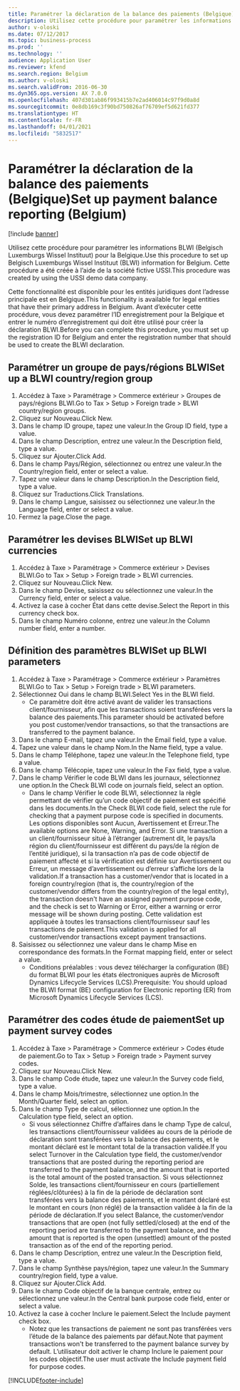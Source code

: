 ```yaml
---
title: Paramétrer la déclaration de la balance des paiements (Belgique)
description: Utilisez cette procédure pour paramétrer les informations BLWI (Belgisch Luxemburgs Wissel Instituut) pour la Belgique.
author: v-oloski
ms.date: 07/12/2017
ms.topic: business-process
ms.prod: ''
ms.technology: ''
audience: Application User
ms.reviewer: kfend
ms.search.region: Belgium
ms.author: v-oloski
ms.search.validFrom: 2016-06-30
ms.dyn365.ops.version: AX 7.0.0
ms.openlocfilehash: 407d301ab86f993415b7e2ad406014c97f9d0a8d
ms.sourcegitcommit: 0e8db169c3f90bd750826af76709ef5d621fd377
ms.translationtype: HT
ms.contentlocale: fr-FR
ms.lasthandoff: 04/01/2021
ms.locfileid: "5832517"
---
```

# <a name="set-up-payment-balance-reporting-belgium"></a><span data-ttu-id="07db0-103">Paramétrer la déclaration de la balance des paiements (Belgique)</span><span class="sxs-lookup"><span data-stu-id="07db0-103">Set up payment balance reporting (Belgium)</span></span>

[!include [banner](../../includes/banner.md)]

<span data-ttu-id="07db0-104">Utilisez cette procédure pour paramétrer les informations BLWI (Belgisch Luxemburgs Wissel Instituut) pour la Belgique.</span><span class="sxs-lookup"><span data-stu-id="07db0-104">Use this procedure to set up Belgisch Luxemburgs Wissel Instituut (BLWI) information for Belgium.</span></span> <span data-ttu-id="07db0-105">Cette procédure a été créée à l’aide de la société fictive USSI.</span><span class="sxs-lookup"><span data-stu-id="07db0-105">This procedure was created by using the USSI demo data company.</span></span>

<span data-ttu-id="07db0-106">Cette fonctionnalité est disponible pour les entités juridiques dont l’adresse principale est en Belgique.</span><span class="sxs-lookup"><span data-stu-id="07db0-106">This functionality is available for legal entities that have their primary address in Belgium.</span></span> <span data-ttu-id="07db0-107">Avant d’exécuter cette procédure, vous devez paramétrer l’ID enregistrement pour la Belgique et entrer le numéro d’enregistrement qui doit être utilisé pour créer la déclaration BLWI.</span><span class="sxs-lookup"><span data-stu-id="07db0-107">Before you can complete this procedure, you must set up the registration ID for Belgium and enter the registration number that should be used to create the BLWI declaration.</span></span>


## <a name="set-up-a-blwi-countryregion-group"></a><span data-ttu-id="07db0-108">Paramétrer un groupe de pays/régions BLWI</span><span class="sxs-lookup"><span data-stu-id="07db0-108">Set up a BLWI country/region group</span></span>
1. <span data-ttu-id="07db0-109">Accédez à Taxe > Paramétrage > Commerce extérieur > Groupes de pays/régions BLWI.</span><span class="sxs-lookup"><span data-stu-id="07db0-109">Go to Tax > Setup > Foreign trade > BLWI country/region groups.</span></span>
2. <span data-ttu-id="07db0-110">Cliquez sur Nouveau.</span><span class="sxs-lookup"><span data-stu-id="07db0-110">Click New.</span></span>
3. <span data-ttu-id="07db0-111">Dans le champ ID groupe, tapez une valeur.</span><span class="sxs-lookup"><span data-stu-id="07db0-111">In the Group ID field, type a value.</span></span>
4. <span data-ttu-id="07db0-112">Dans le champ Description, entrez une valeur.</span><span class="sxs-lookup"><span data-stu-id="07db0-112">In the Description field, type a value.</span></span>
5. <span data-ttu-id="07db0-113">Cliquez sur Ajouter.</span><span class="sxs-lookup"><span data-stu-id="07db0-113">Click Add.</span></span>
6. <span data-ttu-id="07db0-114">Dans le champ Pays/Région, sélectionnez ou entrez une valeur.</span><span class="sxs-lookup"><span data-stu-id="07db0-114">In the Country/region field, enter or select a value.</span></span>
7. <span data-ttu-id="07db0-115">Tapez une valeur dans le champ Description.</span><span class="sxs-lookup"><span data-stu-id="07db0-115">In the Description field, type a value.</span></span>
8. <span data-ttu-id="07db0-116">Cliquez sur Traductions.</span><span class="sxs-lookup"><span data-stu-id="07db0-116">Click Translations.</span></span>
9. <span data-ttu-id="07db0-117">Dans le champ Langue, saisissez ou sélectionnez une valeur.</span><span class="sxs-lookup"><span data-stu-id="07db0-117">In the Language field, enter or select a value.</span></span>
10. <span data-ttu-id="07db0-118">Fermez la page.</span><span class="sxs-lookup"><span data-stu-id="07db0-118">Close the page.</span></span>

## <a name="set-up-blwi-currencies"></a><span data-ttu-id="07db0-119">Paramétrer les devises BLWI</span><span class="sxs-lookup"><span data-stu-id="07db0-119">Set up BLWI currencies</span></span>
1. <span data-ttu-id="07db0-120">Accédez à Taxe > Paramétrage > Commerce extérieur > Devises BLWI.</span><span class="sxs-lookup"><span data-stu-id="07db0-120">Go to Tax > Setup > Foreign trade > BLWI currencies.</span></span>
2. <span data-ttu-id="07db0-121">Cliquez sur Nouveau.</span><span class="sxs-lookup"><span data-stu-id="07db0-121">Click New.</span></span>
3. <span data-ttu-id="07db0-122">Dans le champ Devise, saisissez ou sélectionnez une valeur.</span><span class="sxs-lookup"><span data-stu-id="07db0-122">In the Currency field, enter or select a value.</span></span>
4. <span data-ttu-id="07db0-123">Activez la case à cocher État dans cette devise.</span><span class="sxs-lookup"><span data-stu-id="07db0-123">Select the Report in this currency check box.</span></span>
5. <span data-ttu-id="07db0-124">Dans le champ Numéro colonne, entrez une valeur.</span><span class="sxs-lookup"><span data-stu-id="07db0-124">In the Column number field, enter a number.</span></span>

## <a name="set-up-blwi-parameters"></a><span data-ttu-id="07db0-125">Définition des paramètres BLWI</span><span class="sxs-lookup"><span data-stu-id="07db0-125">Set up BLWI parameters</span></span>
1. <span data-ttu-id="07db0-126">Accédez à Taxe > Paramétrage > Commerce extérieur > Paramètres BLWI.</span><span class="sxs-lookup"><span data-stu-id="07db0-126">Go to Tax > Setup > Foreign trade > BLWI parameters.</span></span>
2. <span data-ttu-id="07db0-127">Sélectionnez Oui dans le champ BLWI.</span><span class="sxs-lookup"><span data-stu-id="07db0-127">Select Yes in the BLWI field.</span></span>
    * <span data-ttu-id="07db0-128">Ce paramètre doit être activé avant de valider les transactions client/fournisseur, afin que les transactions soient transférées vers la balance des paiements.</span><span class="sxs-lookup"><span data-stu-id="07db0-128">This parameter should be activated before you post customer/vendor transactions, so that the transactions are transferred to the payment balance.</span></span>  
3. <span data-ttu-id="07db0-129">Dans le champ E-mail, tapez une valeur.</span><span class="sxs-lookup"><span data-stu-id="07db0-129">In the Email field, type a value.</span></span>
4. <span data-ttu-id="07db0-130">Tapez une valeur dans le champ Nom.</span><span class="sxs-lookup"><span data-stu-id="07db0-130">In the Name field, type a value.</span></span>
5. <span data-ttu-id="07db0-131">Dans le champ Téléphone, tapez une valeur.</span><span class="sxs-lookup"><span data-stu-id="07db0-131">In the Telephone field, type a value.</span></span>
6. <span data-ttu-id="07db0-132">Dans le champ Télécopie, tapez une valeur.</span><span class="sxs-lookup"><span data-stu-id="07db0-132">In the Fax field, type a value.</span></span>
7. <span data-ttu-id="07db0-133">Dans le champ Vérifier le code BLWI dans les journaux, sélectionnez une option.</span><span class="sxs-lookup"><span data-stu-id="07db0-133">In the Check BLWI code on journals field, select an option.</span></span>
    * <span data-ttu-id="07db0-134">Dans le champ Vérifier le code BLWI, sélectionnez la règle permettant de vérifier qu’un code objectif de paiement est spécifié dans les documents.</span><span class="sxs-lookup"><span data-stu-id="07db0-134">In the Check BLWI code field, select the rule for checking that a payment purpose code is specified in documents.</span></span> <span data-ttu-id="07db0-135">Les options disponibles sont Aucun, Avertissement et Erreur.</span><span class="sxs-lookup"><span data-stu-id="07db0-135">The available options are None, Warning, and Error.</span></span> <span data-ttu-id="07db0-136">Si une transaction a un client/fournisseur situé à l’étranger (autrement dit, le pays/la région du client/fournisseur est différent du pays/de la région de l’entité juridique), si la transaction n’a pas de code objectif de paiement affecté et si la vérification est définie sur Avertissement ou Erreur, un message d’avertissement ou d’erreur s’affiche lors de la validation.</span><span class="sxs-lookup"><span data-stu-id="07db0-136">If a transaction has a customer/vendor that is located in a foreign country/region (that is, the country/region of the customer/vendor differs from the country/region of the legal entity), the transaction doesn't have an assigned payment purpose code, and the check is set to Warning or Error, either a warning or error message will be shown during posting.</span></span> <span data-ttu-id="07db0-137">Cette validation est appliquée à toutes les transactions client/fournisseur sauf les transactions de paiement.</span><span class="sxs-lookup"><span data-stu-id="07db0-137">This validation is applied for all customer/vendor transactions except payment transactions.</span></span>  
8. <span data-ttu-id="07db0-138">Saisissez ou sélectionnez une valeur dans le champ Mise en correspondance des formats.</span><span class="sxs-lookup"><span data-stu-id="07db0-138">In the Format mapping field, enter or select a value.</span></span>
    * <span data-ttu-id="07db0-139">Conditions préalables : vous devez télécharger la configuration (BE) du format BLWI pour les états électroniques auprès de Microsoft Dynamics Lifecycle Services (LCS).</span><span class="sxs-lookup"><span data-stu-id="07db0-139">Prerequisite: You should upload the BLWI format (BE) configuration for Electronic reporting (ER) from Microsoft Dynamics Lifecycle Services (LCS).</span></span>  

## <a name="set-up-payment-survey-codes"></a><span data-ttu-id="07db0-140">Paramétrer des codes étude de paiement</span><span class="sxs-lookup"><span data-stu-id="07db0-140">Set up payment survey codes</span></span>
1. <span data-ttu-id="07db0-141">Accédez à Taxe > Paramétrage > Commerce extérieur > Codes étude de paiement.</span><span class="sxs-lookup"><span data-stu-id="07db0-141">Go to Tax > Setup > Foreign trade > Payment survey codes.</span></span>
2. <span data-ttu-id="07db0-142">Cliquez sur Nouveau.</span><span class="sxs-lookup"><span data-stu-id="07db0-142">Click New.</span></span>
3. <span data-ttu-id="07db0-143">Dans le champ Code étude, tapez une valeur.</span><span class="sxs-lookup"><span data-stu-id="07db0-143">In the Survey code field, type a value.</span></span>
4. <span data-ttu-id="07db0-144">Dans le champ Mois/trimestre, sélectionnez une option.</span><span class="sxs-lookup"><span data-stu-id="07db0-144">In the Month/Quarter field, select an option.</span></span>
5. <span data-ttu-id="07db0-145">Dans le champ Type de calcul, sélectionnez une option.</span><span class="sxs-lookup"><span data-stu-id="07db0-145">In the Calculation type field, select an option.</span></span>
    * <span data-ttu-id="07db0-146">Si vous sélectionnez Chiffre d’affaires dans le champ Type de calcul, les transactions client/fournisseur validées au cours de la période de déclaration sont transférées vers la balance des paiements, et le montant déclaré est le montant total de la transaction validée.</span><span class="sxs-lookup"><span data-stu-id="07db0-146">If you select Turnover in the Calculation type field, the customer/vendor transactions that are posted during the reporting period are transferred to the payment balance, and the amount that is reported is the total amount of the posted transaction.</span></span>  <span data-ttu-id="07db0-147">Si vous sélectionnez Solde, les transactions client/fournisseur en cours (partiellement réglées/clôturées) à la fin de la période de déclaration sont transférées vers la balance des paiements, et le montant déclaré est le montant en cours (non réglé) de la transaction validée à la fin de la période de déclaration.</span><span class="sxs-lookup"><span data-stu-id="07db0-147">If you select Balance, the customer/vendor transactions that are open (not fully settled/closed) at the end of the reporting period are transferred to the payment balance, and the amount that is reported is the open (unsettled) amount of the posted transaction as of the end of the reporting period.</span></span>  
6. <span data-ttu-id="07db0-148">Dans le champ Description, entrez une valeur.</span><span class="sxs-lookup"><span data-stu-id="07db0-148">In the Description field, type a value.</span></span>
7. <span data-ttu-id="07db0-149">Dans le champ Synthèse pays/région, tapez une valeur.</span><span class="sxs-lookup"><span data-stu-id="07db0-149">In the Summary country/region field, type a value.</span></span>
8. <span data-ttu-id="07db0-150">Cliquez sur Ajouter.</span><span class="sxs-lookup"><span data-stu-id="07db0-150">Click Add.</span></span>
9. <span data-ttu-id="07db0-151">Dans le champ Code objectif de la banque centrale, entrez ou sélectionnez une valeur.</span><span class="sxs-lookup"><span data-stu-id="07db0-151">In the Central bank purpose code field, enter or select a value.</span></span>
10. <span data-ttu-id="07db0-152">Activez la case à cocher Inclure le paiement.</span><span class="sxs-lookup"><span data-stu-id="07db0-152">Select the Include payment check box.</span></span>
    * <span data-ttu-id="07db0-153">Notez que les transactions de paiement ne sont pas transférées vers l’étude de la balance des paiements par défaut.</span><span class="sxs-lookup"><span data-stu-id="07db0-153">Note that payment transactions won't be transferred to the payment balance survey by default.</span></span> <span data-ttu-id="07db0-154">L’utilisateur doit activer le champ Inclure le paiement pour les codes objectif.</span><span class="sxs-lookup"><span data-stu-id="07db0-154">The user must activate the Include payment field for purpose codes.</span></span>  



[!INCLUDE[footer-include](../../../includes/footer-banner.md)]